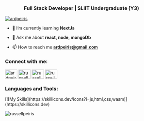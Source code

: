 <h3 align="center">Full Stack Developer | SLIIT Undergraduate (Y3)</h3>


<p align="left"> <a href="https://twitter.com/ardpeiris" target="blank"><img src="https://img.shields.io/twitter/follow/ardpeiris?logo=twitter&style=for-the-badge" alt="ardpeiris" /></a> </p>

- 🌱 I’m currently learning **NextJs**

- 💬 Ask me about **react, node, mongoDb**

- 📫 How to reach me **ardpeiris@gmail.com**

<h3 align="left">Connect with me:</h3>
<p align="left">
<a href="https://twitter.com/ardpeiris" target="blank"><img align="center" src="https://raw.githubusercontent.com/rahuldkjain/github-profile-readme-generator/master/src/images/icons/Social/twitter.svg" alt="ardpeiris" height="30" width="40" /></a>
<a href="https://linkedin.com/in/russellpeiris" target="blank"><img align="center" src="https://raw.githubusercontent.com/rahuldkjain/github-profile-readme-generator/master/src/images/icons/Social/linked-in-alt.svg" alt="russellpeiris" height="30" width="40" /></a>
<a href="https://instagram.com/russell.peiris" target="blank"><img align="center" src="https://raw.githubusercontent.com/rahuldkjain/github-profile-readme-generator/master/src/images/icons/Social/instagram.svg" alt="russell.peiris" height="30" width="40" /></a>
<a href="https://www.hackerrank.com/russellpeiris" target="blank"><img align="center" src="https://raw.githubusercontent.com/rahuldkjain/github-profile-readme-generator/master/src/images/icons/Social/hackerrank.svg" alt="russellpeiris" height="30" width="40" /></a>
</p>

<h3 align="left">Languages and Tools:</h3>
[![My Skills](https://skillicons.dev/icons?i=js,html,css,wasm)](https://skillicons.dev)

<p><img align="center" src="https://github-readme-streak-stats.herokuapp.com/?user=russellpeiris&" alt="russellpeiris" /></p>
